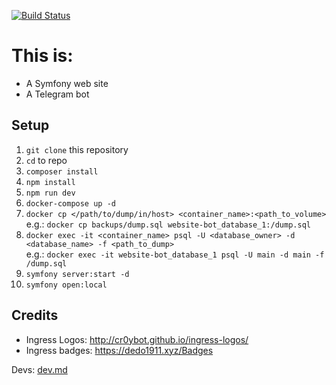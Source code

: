 [![Build Status](https://travis-ci.org/4e-ecuador/website-bot.svg?branch=master)](https://travis-ci.org/4e-ecuador/website-bot)

# This is:

* A Symfony web site
* A Telegram bot

## Setup

1. `git clone` this repository
1. `cd` to repo
1. `composer install`
1. `npm install`
1. `npm run dev`
1. `docker-compose up -d`
1. `docker cp </path/to/dump/in/host> <container_name>:<path_to_volume>`<br>
e.g.: `docker cp backups/dump.sql website-bot_database_1:/dump.sql`
1. `docker exec -it <container_name> psql -U <database_owner> -d <database_name> -f <path_to_dump>`<br>
e.g.: `docker exec -it website-bot_database_1 psql -U main -d main -f /dump.sql`
1. `symfony server:start -d`
1. `symfony open:local`

## Credits

* Ingress Logos: http://cr0ybot.github.io/ingress-logos/
* Ingress badges: https://dedo1911.xyz/Badges

Devs: [dev.md](dev.md)
